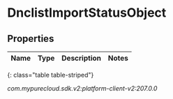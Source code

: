 # DnclistImportStatusObject


## Properties

| Name | Type | Description | Notes |
| ------------ | ------------- | ------------- | ------------- |
{: class="table table-striped"}




_com.mypurecloud.sdk.v2:platform-client-v2:207.0.0_
